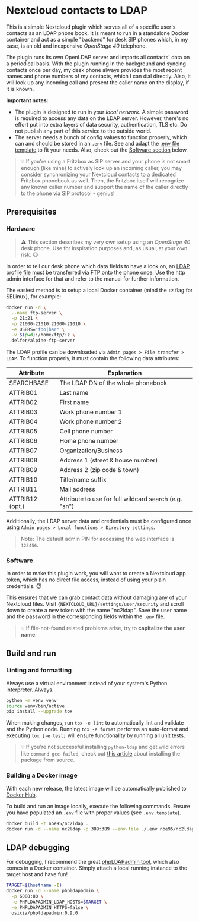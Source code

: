 # Nextcloud contacts to LDAP

This is a simple Nextcloud plugin which serves all of a specific user's contacts
as an LDAP phone book. It is meant to run in a standalone Docker container and
act as a simple "backend" for desk SIP phones which, in my case, is an old and
inexpensive *OpenStage 40* telephone.

The plugin runs its own OpenLDAP server and imports all contacts' data on a
periodical basis. With the plugin running in the background and syncing contacts
once per day, my desk phone always provides the most recent names and phone
numbers of my contacts, which I can dial directly. Also, it will look up any
incoming call and present the caller name on the display, if it is known.

**Important notes:**

* The plugin is designed to run in your *local network*. A simple password is
required to access any data on the LDAP server. However, there's no effort put
into extra layers of data security, authentication, TLS etc. Do not publish any
part of this service to the outside world.
* The server needs a bunch of config values to function properly, which can and
should be stored in an `.env` file. See and adapt the
[.env file template](./.env.template) to fit your needs. Also, check out the
[Software section](#software) below.

> :bulb: If you're using a Fritzbox as SIP server and your phone is not smart
enough (like mine) to actively look up an incoming caller, you may consider
synchronizing your Nextcloud contacts to a dedicated Fritzbox phonebook as well.
Then, the Fritzbox itself will recognize any known caller number and support the
name of the caller directly to the phone via SIP protocol - genius!

## Prerequisites

### Hardware

> :warning: This section describes my very own setup using an *OpenStage 40*
desk phone. Use for inspiration purposes and, as usual, at your own risk. :wink:

In order to tell our desk phone which data fields to have a look on, an
[LDAP profile file](./os40-ldap-profile.txt) must be transferred via FTP onto
the phone once. Use the http admin interface for that and refer to the manual
for further information.

The easiest method is to setup a local Docker container (mind the `:z` flag for
SELinux), for example:

```sh
docker run -d \
  --name ftp-server \
  -p 21:21 \
  -p 21000-21010:21000-21010 \
  -e USERS="foo|bar" \
  -v $(pwd):/home/ftp/:z \
  delfer/alpine-ftp-server
```

The LDAP profile can be downloaded via `Admin pages > File transfer > LDAP`.
To function properly, it must contain the following data attributes:

| Attribute         | Explanation                                           |
|-------------------|-------------------------------------------------------|
| SEARCHBASE        | The LDAP DN of the whole phonebook                    |
| ATTRIB01          | Last name                                             |
| ATTRIB02          | First name                                            |
| ATTRIB03          | Work phone number 1                                   |
| ATTRIB04          | Work phone number 2                                   |
| ATTRIB05          | Cell phone number                                     |
| ATTRIB06          | Home phone number                                     |
| ATTRIB07          | Organization/Business                                 |
| ATTRIB08          | Address 1 (street & house number)                     |
| ATTRIB09          | Address 2 (zip code & town)                           |
| ATTRIB10          | Title/name suffix                                     |
| ATTRIB11          | Mail address                                          |
| ATTRIB12 (opt.)   | Attribute to use for full wildcard search (e.g. "sn") |

Additionally, the LDAP server data and credentials must be configured once using
`Admin pages > Local functions > Directory settings`.

> Note: The default admin PIN for accessing the web interface is `123456`.

### Software

In order to make this plugin work, you will want to create a Nextcloud app
token, which has no direct file access, instead of using your plain
credentials. :innocent:

This ensures that we can grab contact data without damaging any of your
Nextcloud files. Visit `{NEXTCLOUD_URL}/settings/user/security` and scroll down
to create a new token with the name "nc2ldap". Save the user name and the
password in the corresponding fields within the `.env` file.

> :bulb: If file-not-found related problems arise, try to **capitalize the user
name**.

## Build and run

### Linting and formatting

Always use a virtual environment instead of your system's Python interpreter.
Always.

```sh
python -m venv venv
source venv/bin/active
pip install --upgrade tox
```

When making changes, run `tox -e lint` to automatically lint and validate and
the Python code. Running `tox -e format` performs an auto-format and
executing `tox [-e test]` will ensure functionality by running all unit tests.

> :bulb: If you're not successful installing `python-ldap` and get wild errors
like `command gcc failed`, check out
[this article](https://www.python-ldap.org/en/python-ldap-3.3.0/installing.html#installing-from-source)
about installing the package from source.

### Building a Docker image

With each new release, the latest image will be automatically published to
[Docker Hub](https://hub.docker.com/r/nbe95/nc2ldap).

To build and run an image locally, execute the following commands. Ensure you
have populated an `.env` file with proper values (see `.env.template`).

```sh
docker build -t nbe95/nc2ldap .
docker run -d --name nc2ldap -p 389:389 --env-file ./.env nbe95/nc2ldap
```

## LDAP debugging

For debugging, I recommend the great
[phpLDAPadmin tool](https://github.com/osixia/docker-phpLDAPadmin), which also
comes in a Docker container. Simply attach a local running instance to the
target host and have fun!

```sh
TARGET=$(hostname -I)
docker run -d --name phpldapadmin \
  -p 6080:80 \
  -e PHPLDAPADMIN_LDAP_HOSTS=$TARGET \
  -e PHPLDAPADMIN_HTTPS=false \
  osixia/phpldapadmin:0.9.0
```
